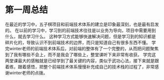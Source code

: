# 第一周总结

在最近的学习中，五子棋项目和前端技术体系的建立是印象最深刻，也是最有启发的。
在以前的学习中，学习到的前端技术往往是以业务为导向，项目中需要用到什么，就去学习什么。
这种学习方式能够快速解决问题，但是学习到的知识都是碎片化的，导致认识不到前端技术的边界，而只是知道自己有很多东西不懂。
学完winter老师的前端技术体系后，对前端的整体有了一个完整的，从而把问题聚焦到了我有哪些不会上，而不是我会了哪些上，整堂课听下来非常有收获。
学完这两堂课最大的感触就是已经学到了最关键的内容，类似于武功心法，接下来就是跟着练，跟着感悟，把整个前端技术体系慢慢补充成自己的技术栈的过程了，非常感谢winter老师的点拨。